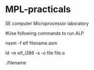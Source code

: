 # MPL-practicals
SE computer Microprocessor laboratory

#Use following commands to run ALP 

nasm -f elf filename.asm

ld -m elf_i386 -s -o file file.o

./filename
